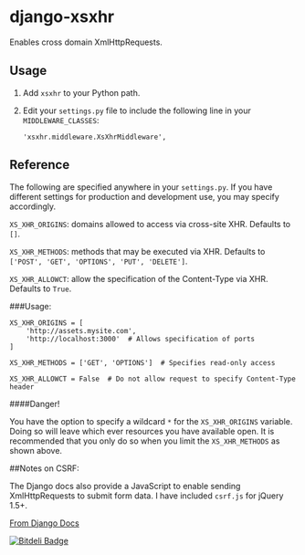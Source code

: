 # django-xsxhr


Enables cross domain XmlHttpRequests.

## Usage

1. Add ``xsxhr`` to your Python path.

2. Edit your ``settings.py`` file to include the following line in your ``MIDDLEWARE_CLASSES``: 

    ``'xsxhr.middleware.XsXhrMiddleware',``
    
## Reference

The following are specified anywhere in your ``settings.py``. If you have different settings for production and development use, you may specify accordingly.

``XS_XHR_ORIGINS``: domains allowed to access via cross-site XHR. Defaults to ``[]``.

``XS_XHR_METHODS``: methods that may be executed via XHR. Defaults to ``['POST', 'GET', 'OPTIONS', 'PUT', 'DELETE']``.

``XS_XHR_ALLOWCT``: allow the specification of the Content-Type via XHR. Defaults to ``True``.

###Usage:

    XS_XHR_ORIGINS = [
        'http://assets.mysite.com',
        'http://localhost:3000'  # Allows specification of ports
    ]
    
    XS_XHR_METHODS = ['GET', 'OPTIONS']  # Specifies read-only access
    
    XS_XHR_ALLOWCT = False  # Do not allow request to specify Content-Type header
    

####Danger!

You have the option to specify a wildcard ``*`` for the ``XS_XHR_ORIGINS`` variable. Doing so will leave which ever resources you have available open. It is recommended that you only do so when you limit the ``XS_XHR_METHODS`` as shown above.


##Notes on CSRF:

The Django docs also provide a JavaScript to enable sending XmlHttpRequests to submit form data. I have included ``csrf.js`` for jQuery 1.5+. 

[From Django Docs](https://docs.djangoproject.com/en/dev/ref/contrib/csrf/)

[![Bitdeli Badge](https://d2weczhvl823v0.cloudfront.net/keithio/django-xsxhr/trend.png)](https://bitdeli.com/free "Bitdeli Badge")

